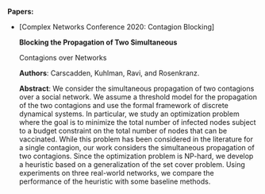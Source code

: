 **Papers:**
* [Complex Networks Conference 2020: Contagion Blocking]

    **Blocking the Propagation of Two Simultaneous**

    Contagions over Networks

    **Authors**: Carscadden, Kuhlman, Ravi, and Rosenkranz.

    **Abstract**:  We consider the simultaneous propagation of two contagions over a social
        network. We assume a threshold model for the propagation of the two contagions and
        use the formal framework of discrete dynamical systems. In particular, we study an
        optimization problem where the goal is to minimize the total number of infected nodes
        subject to a budget constraint on the total number of nodes that can be vaccinated.
        While this problem has been considered in the literature for a single contagion, our
        work considers the simultaneous propagation of two contagions. Since the optimization
        problem is NP-hard, we develop a heuristic based on a generalization of the set cover
        problem. Using experiments on three real-world networks, we compare the performance
        of the heuristic with some baseline methods.
